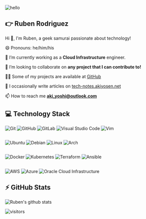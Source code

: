 ![hello](https://media.giphy.com/media/xT9IgG50Fb7Mi0prBC/giphy.gif)

## 👉 Ruben Rodriguez

Hi 👋, I'm Ruben, a geek samurai passionate about technology!

😄 Pronouns: he/him/his

🔭 I’m currently working as a **Cloud Infrastructure** engineer.

👯 I’m looking to collaborate on **any project that I can contribute to!**

👨‍💻 Some of my projects are available at [GitHub](https://github.com/ruben-rodriguez)

📝 I occasionally write articles on [tech-notes.akiyosen.net](https://tech-notes.akiyosen.net/)

📫 How to reach me **aki_yoshi@outlook.com**

## 💻 Technology Stack

![Git](https://img.shields.io/badge/git-%23F05033.svg?style=for-the-badge&logo=git&logoColor=white)
![GitHub](https://img.shields.io/badge/github-%23121011.svg?style=for-the-badge&logo=github&logoColor=white)
![GitLab](https://img.shields.io/badge/gitlab-%23181717.svg?style=for-the-badge&logo=gitlab&logoColor=white)
![Visual Studio Code](https://img.shields.io/badge/VisualStudioCode-0078d7.svg?style=for-the-badge&logo=visual-studio-code&logoColor=white)
![Vim](https://img.shields.io/badge/VIM-%2311AB00.svg?style=for-the-badge&logo=vim&logoColor=white)

##

![Ubuntu](https://img.shields.io/badge/Ubuntu-E95420?style=for-the-badge&logo=ubuntu&logoColor=white)
![Debian](https://img.shields.io/badge/Debian-D70A53?style=for-the-badge&logo=debian&logoColor=white)
![Linux](https://img.shields.io/badge/Linux-FCC624?style=for-the-badge&logo=linux&logoColor=black)
![Arch](https://img.shields.io/badge/Arch%20Linux-1793D1?logo=arch-linux&logoColor=fff&style=for-the-badge)

## 

![Docker](https://img.shields.io/badge/docker-0db7ed.svg?style=for-the-badge&logo=docker&logoColor=white)
![Kubernetes](https://img.shields.io/badge/kubernetes-326ce5.svg?style=for-the-badge&logo=kubernetes&logoColor=white)
![Terraform](https://img.shields.io/badge/terraform-5835CC.svg?style=for-the-badge&logo=terraform&logoColor=white)
![Ansible](https://img.shields.io/badge/ansible-1A1918.svg?style=for-the-badge&logo=ansible&logoColor=white)

##

![AWS](https://img.shields.io/badge/AWS-%23FF9900.svg?style=for-the-badge&logo=amazon-aws&logoColor=white)
![Azure](https://img.shields.io/badge/azure-%230072C6.svg?style=for-the-badge&logo=microsoftazure&logoColor=white)
![Oracle Cloud Infrastructure](https://img.shields.io/badge/Oracle_Cloud_Infrastructure-F80000?style=for-the-badge&logo=oracle&logoColor=white)


## ⚡ GitHub Stats

![Ruben's github stats](https://github-readme-stats.vercel.app/api?username=ruben-rodriguez&theme=synthwave&show_icons=true)

![visitors](https://visitor-badge.glitch.me/badge?page_id=ruben-rodriguez.ruben-rodriguez)
